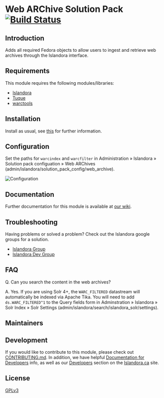 # Web ARChive Solution Pack [![Build Status](https://travis-ci.org/Islandora/islandora_solution_pack_web_archive.png?branch=7.x)](https://travis-ci.org/Islandora/islandora_solution_pack_web_archive)

## Introduction

Adds all required Fedora objects to allow users to ingest and retrieve web archives through the Islandora interface.

## Requirements

This module requires the following modules/libraries:

* [Islandora](https://github.com/islandora/islandora)
* [Tuque](https://github.com/islandora/tuque)
* [warctools](https://github.com/internetarchive/warctools)

## Installation

Install as usual, see [this](https://drupal.org/documentation/install/modules-themes/modules-7) for further information.

## Configuration

Set the paths for `warcindex` and `warcfilter` in Administration » Islandora » Solution pack configuation » Web ARChives (admin/islandora/solution_pack_config/web_archive).

![Configuration](https://camo.githubusercontent.com/56c6e4c7005e9be0278443296fea27b7f2f929bd/687474703a2f2f692e696d6775722e636f6d2f745037646a466c2e706e67)

## Documentation

Further documentation for this module is available at [our wiki](https://wiki.duraspace.org/display/ISLANDORA/Web+Archive+Solution+Pack).

## Troubleshooting

Having problems or solved a problem? Check out the Islandora google groups for a solution.

* [Islandora Group](https://groups.google.com/forum/?hl=en&fromgroups#!forum/islandora)
* [Islandora Dev Group](https://groups.google.com/forum/?hl=en&fromgroups#!forum/islandora-dev)

## FAQ

Q. Can you search the content in the web archives?

A. Yes. If you are using Solr 4+, the `WARC_FILTERED` datastream will automatically be indexed via Apache Tika. You will need to add `ds.WARC_FILTERED^1` to the Query fields form in Adminstration » Islandora » Solr Index » Solr Settings (admin/islandora/search/islandora_solr/settings).

## Maintainers

## Development

If you would like to contribute to this module, please check out [CONTRIBUTING.md](CONTRIBUTING.md). In addition, we have helpful [Documentation for Developers](https://github.com/Islandora/islandora/wiki#wiki-documentation-for-developers) info, as well as our [Developers](http://islandora.ca/developers) section on the [Islandora.ca](http://islandora.ca) site.

## License

[GPLv3](http://www.gnu.org/licenses/gpl-3.0.txt)
